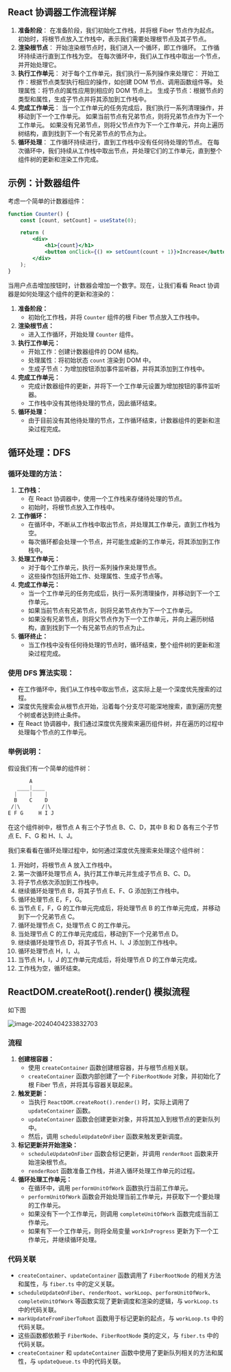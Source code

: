 ## React 协调器工作流程详解

1. **准备阶段**：
   在准备阶段，我们初始化工作栈，并将根 Fiber 节点作为起点。
   初始时，将根节点放入工作栈中，表示我们需要处理根节点及其子节点。
2. **渲染根节点**：
   开始渲染根节点时，我们进入一个循环，即工作循环。
   工作循环持续进行直到工作栈为空。
   在每次循环中，我们从工作栈中取出一个节点，并开始处理它。
3. **执行工作单元**：
   对于每个工作单元，我们执行一系列操作来处理它：
   开始工作：根据节点类型执行相应的操作，如创建 DOM 节点、调用函数组件等。
   处理属性：将节点的属性应用到相应的 DOM 节点上。
   生成子节点：根据节点的类型和属性，生成子节点并将其添加到工作栈中。
4. **完成工作单元**：
   当一个工作单元的任务完成后，我们执行一系列清理操作，并移动到下一个工作单元。
   如果当前节点有兄弟节点，则将兄弟节点作为下一个工作单元。
   如果没有兄弟节点，则将父节点作为下一个工作单元，并向上遍历树结构，直到找到下一个有兄弟节点的节点为止。
5. **循环处理**：
   工作循环持续进行，直到工作栈中没有任何待处理的节点。
   在每次循环中，我们持续从工作栈中取出节点，并处理它们的工作单元，直到整个组件树的更新和渲染工作完成。

## 示例：计数器组件

考虑一个简单的计数器组件：

```jsx
function Counter() {
	const [count, setCount] = useState(0);

	return (
		<div>
			<h1>{count}</h1>
			<button onClick={() => setCount(count + 1)}>Increase</button>
		</div>
	);
}
```

当用户点击增加按钮时，计数器会增加一个数字。现在，让我们看看 React 协调器是如何处理这个组件的更新和渲染的：

1. **准备阶段：**
   - 初始化工作栈，并将 `Counter` 组件的根 Fiber 节点放入工作栈中。
2. **渲染根节点：**
   - 进入工作循环，开始处理 `Counter` 组件。
3. **执行工作单元：**
   - 开始工作：创建计数器组件的 DOM 结构。
   - 处理属性：将初始状态 `count` 渲染到 DOM 中。
   - 生成子节点：为增加按钮添加事件监听器，并将其添加到工作栈中。
4. **完成工作单元：**
   - 完成计数器组件的更新，并将下一个工作单元设置为增加按钮的事件监听器。
   - 工作栈中没有其他待处理的节点，因此循环结束。
5. **循环处理：**
   - 由于目前没有其他待处理的节点，工作循环结束，计数器组件的更新和渲染过程完成。

## 循环处理：DFS

### 循环处理的方法：

1. **工作栈：**
   - 在 React 协调器中，使用一个工作栈来存储待处理的节点。
   - 初始时，将根节点放入工作栈中。
2. **工作循环：**
   - 在循环中，不断从工作栈中取出节点，并处理其工作单元，直到工作栈为空。
   - 每次循环都会处理一个节点，并可能生成新的工作单元，将其添加到工作栈中。
3. **处理工作单元：**
   - 对于每个工作单元，执行一系列操作来处理节点。
   - 这些操作包括开始工作、处理属性、生成子节点等。
4. **完成工作单元：**
   - 当一个工作单元的任务完成后，执行一系列清理操作，并移动到下一个工作单元。
   - 如果当前节点有兄弟节点，则将兄弟节点作为下一个工作单元。
   - 如果没有兄弟节点，则将父节点作为下一个工作单元，并向上遍历树结构，直到找到下一个有兄弟节点的节点为止。
5. **循环终止：**
   - 当工作栈中没有任何待处理的节点时，循环结束，整个组件树的更新和渲染过程完成。

### 使用 DFS 算法实现：

- 在工作循环中，我们从工作栈中取出节点，这实际上是一个深度优先搜索的过程。
- 深度优先搜索会从根节点开始，沿着每个分支尽可能深地搜索，直到遍历完整个树或者达到终止条件。
- 在 React 协调器中，我们通过深度优先搜索来遍历组件树，并在遍历的过程中处理每个节点的工作单元。

### 举例说明：

假设我们有一个简单的组件树：

```css
       A
   ____|____
  |    |    |
  B    C    D
 /|\       /|\
E F G     H I J
```

在这个组件树中，根节点 A 有三个子节点 B、C、D，其中 B 和 D 各有三个子节点 E、F、G 和 H、I、J。

我们来看看在循环处理过程中，如何通过深度优先搜索来处理这个组件树：

1. 开始时，将根节点 A 放入工作栈中。
2. 第一次循环处理节点 A，执行其工作单元并生成子节点 B、C、D。
3. 将子节点依次添加到工作栈中。
4. 继续循环处理节点 B，将其子节点 E、F、G 添加到工作栈中。
5. 循环处理节点 E，F，G。
6. 当节点 E，F，G 的工作单元完成后，将处理节点 B 的工作单元完成，并移动到下一个兄弟节点 C。
7. 循环处理节点 C，处理节点 C 的工作单元。
8. 当处理节点 C 的工作单元完成后，移动到下一个兄弟节点 D。
9. 继续循环处理节点 D，将其子节点 H、I、J 添加到工作栈中。
10. 循环处理节点 H，I，J。
11. 当节点 H，I，J 的工作单元完成后，将处理节点 D 的工作单元完成。
12. 工作栈为空，循环结束。

## ReactDOM.createRoot().render() 模拟流程

如下图

![image-20240404233832703](https://chen-1320883525.cos.ap-chengdu.myqcloud.com/img/image-20240404233832703.png)

### 流程

1. **创建根容器：**
   - 使用 `createContainer` 函数创建根容器，并与根节点相关联。
   - `createContainer` 函数内部创建了一个 `FiberRootNode` 对象，并初始化了根 Fiber 节点，并将其与容器关联起来。
2. **触发更新：**
   - 当执行 `ReactDOM.createRoot().render()` 时，实际上调用了 `updateContainer` 函数。
   - `updateContainer` 函数会创建更新对象，并将其加入到根节点的更新队列中。
   - 然后，调用 `scheduleUpdateOnFiber` 函数来触发更新调度。
3. **标记更新并开始渲染：**
   - `scheduleUpdateOnFiber` 函数会标记更新，并调用 `renderRoot` 函数来开始渲染根节点。
   - `renderRoot` 函数准备工作栈，并进入循环处理工作单元的过程。
4. **循环处理工作单元：**
   - 在循环中，调用 `performUnitOfWork` 函数执行当前工作单元。
   - `performUnitOfWork` 函数会开始处理当前工作单元，并获取下一个要处理的工作单元。
   - 如果没有下一个工作单元，则调用 `completeUnitOfWork` 函数完成当前工作单元。
   - 如果有下一个工作单元，则将全局变量 `workInProgress` 更新为下一个工作单元，并继续循环处理。

### 代码关联

- `createContainer`、`updateContainer` 函数调用了 `FiberRootNode` 的相关方法和属性，与 `fiber.ts` 中的定义关联。
- `scheduleUpdateOnFiber`、`renderRoot`、`workLoop`、`performUnitOfWork`、`completeUnitOfWork` 等函数实现了更新调度和渲染的逻辑，与 `workLoop.ts` 中的代码关联。
- `markUpdateFromFiberToRoot` 函数用于标记更新的起点，与 `workLoop.ts` 中的代码关联。
- 这些函数都依赖于 `FiberNode`、`FiberRootNode` 类的定义，与 `fiber.ts` 中的代码关联。
- `createContainer` 和 `updateContainer` 函数中使用了更新队列相关的方法和属性，与 `updateQueue.ts` 中的代码关联。

